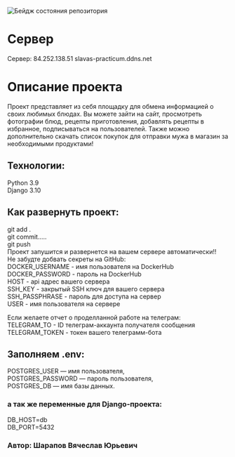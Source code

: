 ![Бейдж состояния репозитория](https://github.com/Slava-prog/foodgram-project-react/actions/workflows/main.yml/badge.svg)

#  Сервер

Сервер: 84.252.138.51   slavas-practicum.ddns.net

#  Описание проекта

Проект представляет из себя площадку для обмена информацией о своих любимых блюдах.
Вы можете зайти на сайт, просмотреть фотографии блюд, рецепты приготовления, добавлять рецепты
в избранное, подписываться на пользователей.
Также можно дополнительно скачать список покупок для отправки мужа в магазин за необходимыми продуктами!

## Технологии:

Python 3.9  
Django 3.10

## Как развернуть проект:

git add .  
git commit.....  
git push  
Проект запушится и развернется на вашем сервере автоматически!!  
Не забудте добвать секреты на GitHub:  
DOCKER_USERNAME - имя пользователя на DockerHub  
DOCKER_PASSWORD - пароль на DockerHub  
HOST - api адрес вашего сервера  
SSH_KEY - закрытый SSH ключ для вашего сервера  
SSH_PASSPHRASE - пароль для доступа на сервер  
USER - имя пользователя на сервере

Если желаете отчет о проделланной работе на телеграм:  
TELEGRAM_TO - ID телеграм-аккаунта получателя сообщения  
TELEGRAM_TOKEN - токен вашего телеграмм-бота

## Заполняем .env:
POSTGRES_USER — имя пользователя,  
POSTGRES_PASSWORD — пароль пользователя,  
POSTGRES_DB — имя базы данных.
### а так же переменные для Django-проекта:
DB_HOST=db  
DB_PORT=5432

### Автор: Шарапов Вячеслав Юрьевич
